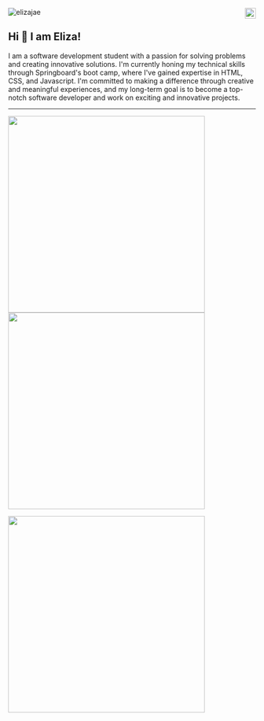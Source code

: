 <a href="https://www.linkedin.com/in/eliza-christopher-519b8b196/" target="_blank" rel="nofollow"><img align="right" alt="Eliza's Linkdein" width="22px" src="https://cdn.jsdelivr.net/npm/simple-icons@v3/icons/linkedin.svg" /></a>

<p align="left"> <img src="https://komarev.com/ghpvc/?username=elizajae&label=Profile%20views&color=0e75b6&style=flat" alt="elizajae" /> </p>

## Hi 👋 I am Eliza! 
I am a software development student with a passion for solving problems and creating innovative solutions. I'm currently honing my technical skills through Springboard's boot camp, where I've gained expertise in HTML, CSS, and Javascript. I'm committed to making a difference through creative and meaningful experiences, and my long-term goal is to become a top-notch software developer and work on exciting and innovative projects.

---
<p>
  <img src = "https://github-readme-stats.vercel.app/api?username=elizajae&show_icons=true&theme=bear" width = 400>
  <img src = "https://github-readme-streak-stats.herokuapp.com?user=elizajae&theme=dark&hide_border=true" width = 400>
</p
<p>
  <img src = "https://github-readme-stats.vercel.app/api/top-langs/?username=elizajae&layout=compact&theme=bear&hide=Makefile" width = 400>
</p>
